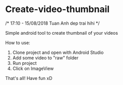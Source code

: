 # Create-video-thumbnail

/*
    17:10 - 15/08/2018
    Tuan Anh dep trai
    hihi
 */

Simple android tool to create thumbnail of your videos

How to use:

1. Clone project and open with Android Studio
2. Add some video to "raw" folder
3. Run project
4. Click on ImageView

That's all! Have fun xD

